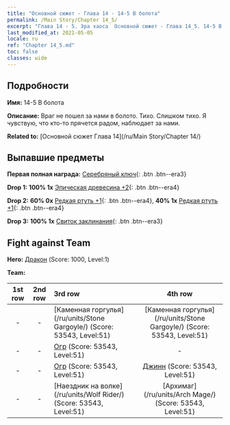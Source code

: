 ```yaml
---
title: "Основной сюжет - Глава 14 - 14-5 В болота"
permalink: /Main Story/Chapter 14_5/
excerpt: "Глава 14 - 5. Эра хаоса  Основной сюжет - Глава 14_5. 14-5 В болота"
last_modified_at: 2021-05-05
locale: ru
ref: "Chapter 14_5.md"
toc: false
classes: wide
---
```


## Подробности

 **Имя:** 14-5 В болота

 **Описание:** Враг не пошел за нами в болото. Тихо. Слишком тихо. Я чувствую, что кто-то прячется радом, наблюдает за нами.

 **Related to:** [Основной сюжет Глава 14](/ru/Main Story/Chapter 14/)

## Выпавшие предметы

 **Первая полная награда:** [Серебряный ключ](/ItemsRU/con_693/){: .btn .btn--era3}

 **Drop 1:** **100% 1x** [Эпическая древесина +2](/ItemsRU/mat_48/){: .btn .btn--era4}

 **Drop 2:** **60% 0x** [Редкая ртуть +1](/ItemsRU/mat_42/){: .btn .btn--era4}, **40% 1x** [Редкая ртуть +1](/ItemsRU/mat_42/){: .btn .btn--era4}

 **Drop 3:** **100% 1x** [Свиток заклинания](/ItemsRU/con_694/){: .btn .btn--era3}


## Fight against Team
 **Hero:** [Дракон](/ru/heroes/Dracon/) (Score: 1000, Level:1)

 **Team:**


  | 1st row | 2nd row | 3rd row | 4th row |
  |:----:|:----:|:----|:----:|
  | - | - | [Каменная горгулья](/ru/units/Stone Gargoyle/) (Score: 53543, Level:51)  | [Каменная горгулья](/ru/units/Stone Gargoyle/) (Score: 53543, Level:51)  |
  | - | - | [Огр](/ru/units/Ogre/) (Score: 53543, Level:51)  | - |
  | - | - | [Огр](/ru/units/Ogre/) (Score: 53543, Level:51)  | [Джинн](/ru/units/Genie/) (Score: 53543, Level:51)  |
  | - | - | [Наездник на волке](/ru/units/Wolf Rider/) (Score: 53543, Level:51)  | [Архимаг](/ru/units/Arch Mage/) (Score: 53543, Level:51)  |


